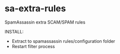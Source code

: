 # sa-extra-rules
SpamAssassin extra SCAM/SPAM rules


INSTALL:
 - Extract to spamassassin rules/configuration folder
 - Restart filter process
